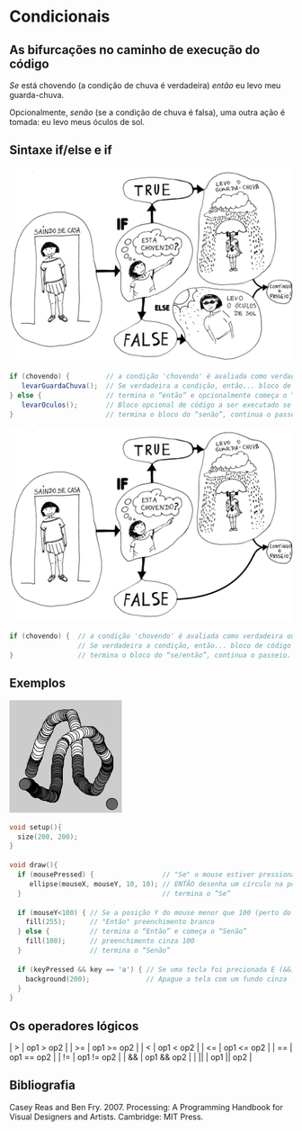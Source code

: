 # Condicionais

## As bifurcações no caminho de execução do código

*Se* está chovendo (a condição de chuva é verdadeira) *então* eu levo meu guarda-chuva.

Opcionalmente, *senão* (se a condição de chuva é falsa), uma outra ação é tomada: eu levo meus óculos de sol.

## Sintaxe if/else e if

![condicional](/assets/imagens/condicional-com-else.jpg)

``` java
if (chovendo) {         // a condição 'chovendo' é avaliada como verdadeira ou falsa
   levarGuardaChuva();  // Se verdadeira a condição, então... bloco de código a ser executado;
} else {                // termina o “então” e opcionalmente começa o “senão”
   levarOculos();       // Bloco opcional de código a ser executado se a condição for falsa;
}                       // termina o bloco do “senão”, continua o passeio.
```

![condicional](/assets/imagens/condicional-sem-else.jpg)

``` java
if (chovendo) {  // a condição 'chovendo' é avaliada como verdadeira ou falsa
                 // Se verdadeira a condição, então... bloco de código a ser executado;
}                // termina o bloco do “se/então”, continua o passeio.
```

## Exemplos

![exemplo1](/assets/imagens/condicional1.png)

``` pde
void setup(){
  size(200, 200);
}

void draw(){
  if (mousePressed) {                 // "Se" o mouse estiver pressionado
     ellipse(mouseX, mouseY, 10, 10); // ENTÃO desenha um círculo na posição do mouse
  }                                   // termina o “Se”

  if (mouseY<100) { // Se a posição Y do mouse menor que 100 (perto do topo da tela)
    fill(255);      // "Então" preenchimento branco
  } else {          // termina o “Então” e começa o “Senão”
    fill(100);      // preenchimento cinza 100
  }                 // termina o “Senão”    

  if (keyPressed && key == 'a') { // Se uma tecla foi precionada E (&&) a tecla foi o caractere 'a'
    background(200);              // Apague a tela com um fundo cinza
  }
}
```
## Os operadores lógicos

| > | op1 > op2 |
| >= | op1 >= op2 |
| < | op1 < op2 |
| <= | op1 <= op2 |
| == | op1 == op2 |
| != | op1 != op2 |
| && | op1 && op2 |
| || | op1 || op2 |

## Bibliografia

Casey Reas and Ben Fry. 2007. Processing: A Programming Handbook for Visual Designers and Artists. Cambridge: MIT Press.
